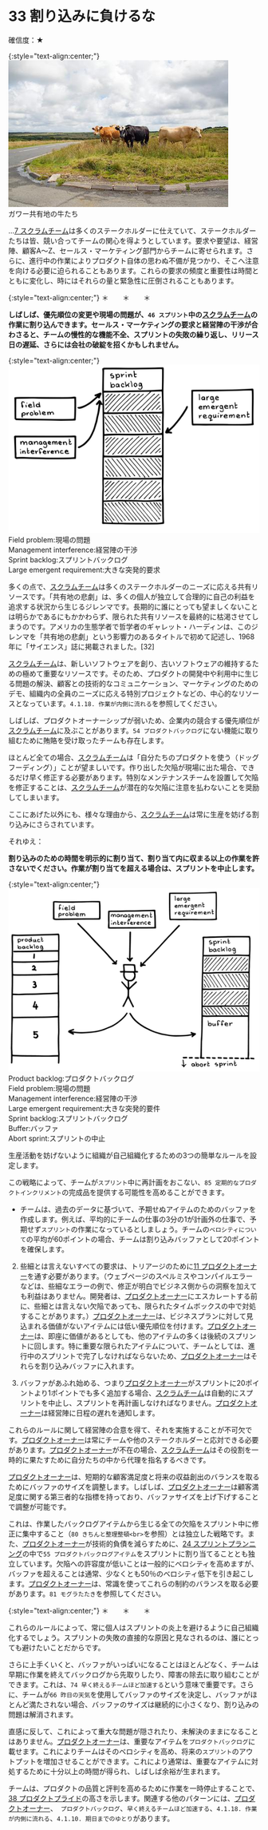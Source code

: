# 33 割り込みに負けるな

確信度：★

{:style="text-align:center;"}
![ch02_34_33_Illegitimus_Non_Interruptus1](Images/ch02_34_33_Illegitimus_Non_Interruptus1.png)<br>
ガワー共有地の牛たち

...​[7 スクラムチーム](ch02_07_7_Scrum_Team.md)は多くのステークホルダーに仕えていて、ステークホルダーたちは皆、競い合ってチームの関心を得ようとしています。要求や要望は、経営陣、顧客A～Z、セールス・マーケティング部門からチームに寄せられます。さらに、進行中の作業によりプロダクト自体の思わぬ不備が見つかり、そこへ注意を向ける必要に迫られることもあります。これらの要求の頻度と重要性は時間とともに変化し、時にはそれらの量と緊急性に圧倒されることもあります。

{:style="text-align:center;"}
＊　　＊　　＊

**しばしば、優先順位の変更や現場の問題が、`46 スプリント`​中の[スクラムチーム](ch02_07_7_Scrum_Team.md)の作業に割り込んできます。セールス・マーケティングの要求と経営陣の干渉が合わさると、チームの慢性的な機能不全、スプリントの失敗の繰り返し、リリース日の遅延、さらには会社の破綻を招くかもしれません。**

{:style="text-align:center;"}
![ch02_34_33_Illegitimus_Non_Interruptus2](Images/ch02_34_33_Illegitimus_Non_Interruptus2.png)<br>
Field problem:現場の問題<br>Management interference:経営陣の干渉<br>Sprint backlog:スプリントバックログ<br>Large emergent requirement:大きな突発的要求

多くの点で、[スクラムチーム](ch02_07_7_Scrum_Team.md)は多くのステークホルダーのニーズに応える共有リソースです。「共有地の悲劇」は、多くの個人が独立して合理的に自己の利益を追求する状況から生じるジレンマです。長期的に誰にとっても望ましくないことは明らかであるにもかかわらず、限られた共有リソースを最終的に枯渇させてしまうのです。アメリカの生態学者で哲学者のギャレット・ハーディンは、このジレンマを「共有地の悲劇」という影響力のあるタイトルで初めて記述し、1968年に「サイエンス」誌に掲載されました。[32]

[スクラムチーム](ch02_07_7_Scrum_Team.md)は、新しいソフトウェアを創り、古いソフトウェアの維持するための極めて重要なリソースです。そのため、プロダクトの開発中や利用中に生じる問題の解決、顧客との技術的なコミュニケーション、マーケティングのためのデモ、組織内の全員のニーズに応える特別プロジェクトなどの、中心的なリソースとなっています。`4.1.18. 作業が内側に流れる`を参照してください。

しばしば、プロダクトオーナーシップが弱いため、企業内の競合する優先順位が[スクラムチーム](ch02_07_7_Scrum_Team.md)に及ぶことがあります。​`54 プロダクトバックログ`にない機能に取り組むために賄賂を受け取ったチームも存在します。

ほとんど全ての場合、[スクラムチーム](ch02_07_7_Scrum_Team.md)は「自分たちのプロダクトを使う（ドッグフーディング）」ことが望ましいです。作り出した欠陥が現場に出た場合、できるだけ早く修正する必要があります。特別なメンテナンスチームを設置して欠陥を修正することは、[スクラムチーム](ch02_07_7_Scrum_Team.md)が潜在的な欠陥に注意を払わないことを奨励してしまいます。

ここにあげた以外にも、様々な理由から、[スクラムチーム](ch02_07_7_Scrum_Team.md)は常に生産を妨げる割り込みにさらされています。

それゆえ：

**割り込みのための時間を明示的に割り当て、割り当て内に収まる以上の作業を許さないでください。作業が割り当てを超える場合は、スプリントを中止します。**

{:style="text-align:center;"}
![ch02_34_33_Illegitimus_Non_Interruptus3](Images/ch02_34_33_Illegitimus_Non_Interruptus3.png)<br>
Product backlog:プロダクトバックログ<br>Field problem:現場の問題<br>Management interference:経営陣の干渉<br>Large emergent requirement:大きな突発的要件<br>Sprint backlog:スプリントバックログ<br>Buffer:バッファ<br>Abort sprint:スプリントの中止

生産活動を妨げないように組織が自己組織化するための3つの簡単なルールを設定します。

この戦略によって、チームが`スプリント`中に再計画をおこない、​`85 定期的なプロダクトインクリメント`の完成品を提供する可能性を高めることができます。

* チームは、過去のデータに基づいて、予期せぬアイテムのためのバッファを作成します。例えば、平均的にチームの仕事の3分の1が計画外の仕事で、予期せず`スプリント`の作業になっているとしましょう。チームの`ベロシティについて`の平均が60ポイントの場合、チームは割り込みバッファとして20ポイントを確保します。

2. 些細とは言えないすべての要求は、トリアージのために[11 プロダクトオーナー](ch02_11_11_Product_Owner.md)​を通す必要があります。（ウェブページのスペルミスやコンパイルエラーなどは、些細なエラーの例で、修正が明白でビジネス側からの洞察を加えても利益はありません。開発者は、[プロダクトオーナー](ch02_11_11_Product_Owner.md)にエスカレートする前に、些細とは言えない欠陥であっても、限られたタイムボックスの中で対処することがあります。）[プロダクトオーナー](ch02_11_11_Product_Owner.md)は、ビジネスプランに対して見込まれる価値がないアイテムには低い優先順位を付けます。[プロダクトオーナー](ch02_11_11_Product_Owner.md)は、即座に価値があるとしても、他のアイテムの多くは後続のスプリントに回します。特に重要な限られたアイテムについて、チームとしては、進行中のスプリントで完了しなければならないため、[プロダクトオーナー](ch02_11_11_Product_Owner.md)はそれらを割り込みバッファに入れます。

3. バッファがあふれ始める、つまり[プロダクトオーナー](ch02_11_11_Product_Owner.md)がスプリントに20ポイントより1ポイントでも多く追加する場合、[スクラムチーム](ch02_07_7_Scrum_Team.md)は自動的にスプリントを中止し、スプリントを再計画しなければなりません。[プロダクトオーナー](ch02_11_11_Product_Owner.md)は経営陣に日程の遅れを通知します。

これらのルールに関して経営陣の合意を得て、それを実施することが不可欠です。[プロダクトオーナー](ch02_11_11_Product_Owner.md)は常にチームや他のステークホルダーと応対できる必要があります。[プロダクトオーナー](ch02_11_11_Product_Owner.md)が不在の場合、[スクラムチーム](ch02_07_7_Scrum_Team.md)はその役割を一時的に果たすために自分たちの中から代理を指名するべきです。

[プロダクトオーナー](ch02_11_11_Product_Owner.md)は、短期的な顧客満足度と将来の収益創出のバランスを取るためにバッファのサイズを調整します。しばしば、[プロダクトオーナー](ch02_11_11_Product_Owner.md)は顧客満足度に関する第三者的な指標を持っており、バッファサイズを上げ下げすることで調整が可能です。

これは、作業したバックログアイテムから生じる全ての欠陥をスプリント中に修正に集中すること（`80 きちんと整理整頓<br>`を参照）とは独立した戦略です。また、[プロダクトオーナー](ch02_11_11_Product_Owner.md)が技術的負債を減らすために、[24 スプリントプランニング](ch02_25_24_Sprint_Planning.md)の中で`55 プロダクトバックログアイテム`をスプリントに割り当てることとも独立しています。欠陥への許容度が低いことは一般的にベロシティを高めますが、バッファを超えることは通常、少なくとも50％のベロシティ低下を引き起こします。[プロダクトオーナー](ch02_11_11_Product_Owner.md)は、常識を使ってこれらの制約のバランスを取る必要があります。`81 モグラたたき`を参照してください。

{:style="text-align:center;"}
＊　　＊　　＊

これらのルールによって、常に個人はスプリントの炎上を避けるように自己組織化するでしょう。スプリントの失敗の直接的な原因と見なされるのは、誰にとっても避けたいことだからです。

さらに上手くいくと、バッファがいっぱいになることはほとんどなく、チームは早期に作業を終えてバックログから先取りしたり、障害の除去に取り組むことができます。これは、​`74 早く終えるチームほど加速する`​という意味で重要です。さらに、チームが`66 昨日の天気`を使用してバッファのサイズを決定し、バッファがほとんど満たされない場合、バッファのサイズは継続的に小さくなり、割り込みの問題は解消されます。

直感に反して、これによって重大な問題が隠されたり、未解決のままになることはありません。[プロダクトオーナー](ch02_11_11_Product_Owner.md)は、重要なアイテムを`プロダクトバックログ`に載せます。これによりチームはそのベロシティを高め、将来の`スプリント`のアウトプットを増加させることができます。これにより通常は、重要なアイテムに対処するために十分以上の時間が得られ、しばしば余裕が生まれます。

チームは、プロダクトの品質と評判を高めるために作業を一時停止することで、[38 プロダクトプライド](ch02_39_38_Product_Pride.md)の高さを示します。関連する他のパターンには、[プロダクトオーナー](ch02_11_11_Product_Owner.md)、` プロダクトバックログ`、`早く終えるチームほど加速する`、`4.1.18. 作業が内側に流れる`、`4.1.10. 期日までのゆとり`があります。

